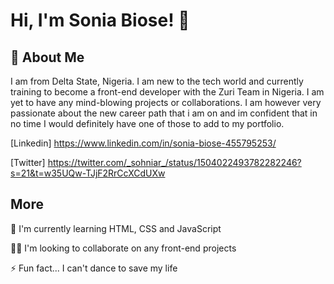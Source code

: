 
# Hi, I'm Sonia Biose! 👋


## 🚀 About Me
I am  from Delta State, Nigeria.
I am new to the tech world and currently training to become a front-end developer with the Zuri Team in Nigeria. 
I am yet to have any mind-blowing projects or collaborations. 
I am however very passionate about the new career path that i am on and im confident that in no time I would definitely have one of those to add to my portfolio. 



[Linkedin] https://www.linkedin.com/in/sonia-biose-455795253/

[Twitter] https://twitter.com/_sohniar_/status/1504022493782282246?s=21&t=w35UQw-TJjF2RrCcXCdUXw
## More

🧠 I'm currently learning HTML, CSS and JavaScript

👯‍♀️ I'm looking to collaborate on any front-end projects

⚡️ Fun fact... I can't dance to save my life

